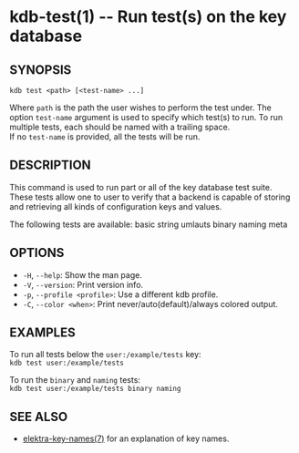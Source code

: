 # kdb-test(1) -- Run test(s) on the key database

## SYNOPSIS

`kdb test <path> [<test-name> ...]`<br>

Where `path` is the path the user wishes to perform the test under.
The option `test-name` argument is used to specify which test(s) to run. To run multiple tests, each should be named with a trailing space.<br>
If no `test-name` is provided, all the tests will be run.<br>

## DESCRIPTION

This command is used to run part or all of the key database test suite.<br>
These tests allow one to user to verify that a backend is capable of storing and retrieving all kinds of configuration keys and values.<br>

The following tests are available: basic string umlauts binary naming meta<br>

## OPTIONS

- `-H`, `--help`:
  Show the man page.
- `-V`, `--version`:
  Print version info.
- `-p`, `--profile <profile>`:
  Use a different kdb profile.
- `-C`, `--color <when>`:
  Print never/auto(default)/always colored output.

## EXAMPLES

To run all tests below the `user:/example/tests` key:<br>
`kdb test user:/example/tests`<br>

To run the `binary` and `naming` tests:<br>
`kdb test user:/example/tests binary naming`<br>

## SEE ALSO

- [elektra-key-names(7)](elektra-key-names.md) for an explanation of key names.
